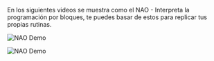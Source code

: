 En los siguientes videos se muestra como el NAO - Interpreta la programación por bloques, te puedes basar de estos para replicar tus propias rutinas.

![NAO Demo](./Video-de-WhatsApp-2025-09-05-a-las-12.57.11_6e60f758.gif)                

![NAO Demo](./Naomarks.gif)

